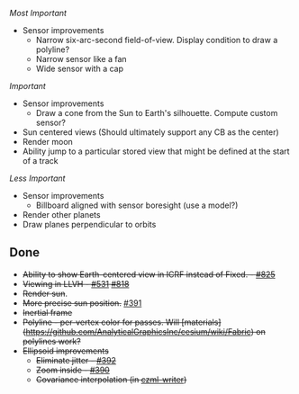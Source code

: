 *Most Important*

* Sensor improvements
   * Narrow six-arc-second field-of-view.  Display condition to draw a polyline?
   * Narrow sensor like a fan
   * Wide sensor with a cap

*Important*

* Sensor improvements
   * Draw a cone from the Sun to Earth's silhouette.  Compute custom sensor?
* Sun centered views (Should ultimately support any CB as the center)
* Render moon
* Ability jump to a particular stored view that might be defined at the start of a track

*Less Important*

* Sensor improvements
   * Billboard aligned with sensor boresight (use a model?)
* Render other planets
* Draw planes perpendicular to orbits

## Done
* ~~Ability to show Earth-centered view in ICRF instead of Fixed. - [#825](https://github.com/AnalyticalGraphicsInc/cesium/issues/825)~~
* ~~Viewing in LLVH - [#531](https://github.com/AnalyticalGraphicsInc/cesium/issues/531) [#818](https://github.com/AnalyticalGraphicsInc/cesium/issues/818)~~
* ~~Render sun~~.
* ~~More precise sun position.~~ [#391](https://github.com/AnalyticalGraphicsInc/cesium/issues/391)
* ~~Inertial frame~~
* ~~Polyline - per-vertex color for passes.  Will [materials] (https://github.com/AnalyticalGraphicsInc/cesium/wiki/Fabric) on polylines work?~~
* ~~Ellipsoid improvements~~
   * ~~Eliminate jitter - [#392](https://github.com/AnalyticalGraphicsInc/cesium/issues/392)~~
   * ~~Zoom inside - [#390](https://github.com/AnalyticalGraphicsInc/cesium/issues/390)~~
   * ~~Covariance interpolation (in [czml-writer](https://github.com/AnalyticalGraphicsInc/czml-writer))~~